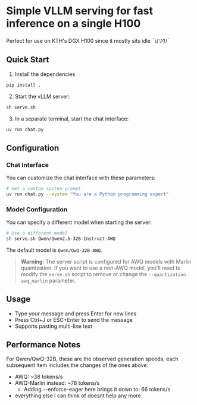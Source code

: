# Simple VLLM serving for fast inference on a single H100

Perfect for use on KTH's DGX H100 since it mostly sits idle ¯\\_(ツ)_/¯

## Quick Start

1. Install the dependencies
```bash
pip install .
```

2. Start the vLLM server:
```bash
sh serve.sh
```

3. In a separate terminal, start the chat interface:
```bash
uv run chat.py
```

## Configuration

### Chat Interface

You can customize the chat interface with these parameters:

```bash
# Set a custom system prompt
uv run chat.py --system "You are a Python programming expert"
```

### Model Configuration

You can specify a different model when starting the server:

```bash
# Use a different model
sh serve.sh Qwen/Qwen2.5-32B-Instruct-AWQ
```

The default model is `Qwen/QwQ-32B-AWQ`.

> **Warning**: The server script is configured for AWQ models with Marlin quantization. If you want to use a non-AWQ model, you'll need to modify the `serve.sh` script to remove or change the `--quantization awq_marlin` parameter.

## Usage

- Type your message and press Enter for new lines
- Press Ctrl+J or ESC+Enter to send the message
- Supports pasting multi-line text

## Performance Notes

For Qwen/QwQ-32B, these are the observed generation speeds, each subsequent item includes the changes of the ones above:

- AWQ: ~38 tokens/s
- AWQ-Marlin instead: ~78 tokens/s
  - Adding --enforce-eager here brings it down to: 66 tokens/s
- everything else I can think of doesnt help any more
  
